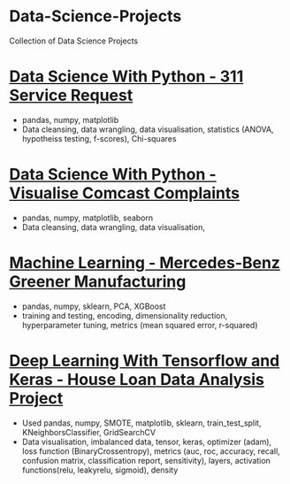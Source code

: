 # Data-Science-Projects
Collection of Data Science Projects

# [Data Science With Python - 311 Service Request](https://github.com/Jlod95/AI-Engineering-Masters/blob/main/1_Data%20science%20with%20python/1_311%20Service%20Requests.ipynb)
* pandas, numpy, matplotlib
* Data cleansing, data wrangling, data visualisation, statistics (ANOVA, hypotheiss testing, f-scores), Chi-squares

# [Data Science With Python - Visualise Comcast Complaints](https://github.com/Jlod95/AI-Engineering-Masters/blob/main/1_Data%20science%20with%20python/1_Visualise%20Comcast%20Complaints.ipynb)
* pandas, numpy, matplotlib, seaborn
* Data cleansing, data wrangling, data visualisation,

# [Machine Learning - Mercedes-Benz Greener Manufacturing](https://github.com/Jlod95/AI-Engineering-Masters/blob/main/2_Machine%20Learning/2_Mercedes-Benz%20Greener%20Manufacturing.ipynb)
* pandas, numpy, sklearn, PCA, XGBoost
* training and testing, encoding, dimensionality reduction, hyperparameter tuning, metrics (mean squared error, r-squared)

# [Deep Learning With Tensorflow and Keras - House Loan Data Analysis Project](https://github.com/Jlod95/AI-Engineering-Masters/blob/main/3_Deep%20Learning%20With%20Keras%20and%20Tensorflow/House%20Loan%20Data%20Analysis%20Project.ipynb)
* Used pandas, numpy, SMOTE, matplotlib, sklearn, train_test_split, KNeighborsClassifier, GridSearchCV
* Data visualisation, imbalanced data, tensor, keras, optimizer (adam), loss function (BinaryCrossentropy), metrics (auc, roc, accuracy, recall, confusion matrix, classification report, sensitivity), layers, activation functions(relu, leakyrelu, sigmoid), density
